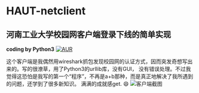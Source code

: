 # HAUT-netclient
## 河南工业大学校园网客户端登录下线的简单实现
  **coding by Python3**  [![AUR](https://img.shields.io/aur/license/yaourt.svg)](http://www.gnu.org/licenses/gpl-3.0.en.html)

这个客户端是我偶然用wireshark抓包发现校园网的认证方式，因而突发奇想写出来的。写的很潦草，用了Python3的urllib库，没有GUI，
没有错误处理。不过我觉得这恐怕是我写的第一个“程序”，不再是a+b那种，而是真正地解决了我所遇到的问题，还学到了很多新知识。
满满的成就感get.
:smile:
![客户端截图](http://o7qfgjerb.bkt.clouddn.com/QQ%E5%9B%BE%E7%89%8720160831232711.png)
